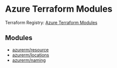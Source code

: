 # Azure Terraform Modules

Terraform Registry: [Azure Terraform Modules](https://registry.terraform.io/namespaces/azurerm)

## Modules 

- [azurerm/resource](https://github.com/azurerm/terraform-azure-resources)
- [azurerm/locations](https://github.com/azurerm/terraform-azure-locations)
- [azurerm/naming](https://github.com/azurerm/terraform-azure-naming)
